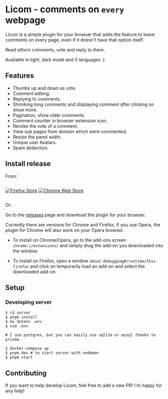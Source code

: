 # Licom - comments on `every` webpage

Licom is a simple plugin for your browser that adds the feature to leave comments on every page, even if it doesn't have that option itself.

Read others comments, vote and reply to them.

Available in light, dark mode and 5 languages :)

## Features

- Thumbs up and down as vote.
- Comment editing.
- Replying to comments.
- Shrinking long comments and displaying comment after clicking on show more.
- Pagination, show older comments.
- Comment counter in browser extension icon.
- Revoke the vote of a comment.
- View sub pages from domain which were commented.
- Resize the panel width.
- Unique user Avatars.
- Spam dedection.

## Install release

From:

<div style="display: flex; align-items: center;">

[![Firefox Store](firefox.png)](https://addons.mozilla.org/addon/licom/) [![Chrome Web Store](chrome.png)](https://chrome.google.com/webstore/detail/licom/kmjfgkpnlhgpfgacgmadpllppmcfbiok)

</div>

Or:

Go to the [releases](https://github.com/skorotkiewicz/Licom/releases) page and download the plugin for your browser.

Currently there are versions for Chrome and Firefox, if you use Opera, the plugin for Chrome will also work on your Opera browser.

- To install on Chrome/Opera, go to the add-ons screen `chrome://extensions/` and simply drag the add-on you downloaded into the window.

- To install on Firefox, open a window `about:debugging#/runtime/this-firefox` and click on temporarily load an add-on and select the downloaded add-on.

## Setup

### Developing server

```
$ cd server
$ pnpm install
$ mv dotenv .env
$ vim .env

# I use postgres, but you can easily use sqlite or mysql thanks to prisma.

$ docker-compose up
$ pnpm dev # to start server with nodemon
$ pnpm start
```

## Contributing

If you want to help develop Licom, feel free to add a new PR! I'm happy for any help!
